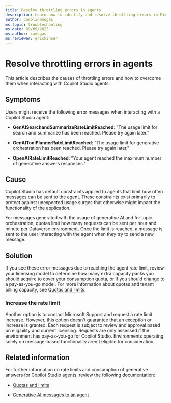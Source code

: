 ```yaml
---
title: Resolve throttling errors in agents
description: Learn how to identify and resolve throttling errors in Microsoft Copilot Studio agents, including error codes, causes, and solutions.
author: carolinamogas
ms.topic: troubleshooting
ms.date: 09/09/2025
ms.author: camogas
ms.reviewer: erickinser
---
```


# Resolve throttling errors in agents

This article describes the causes of throttling errors and how to overcome them when interacting with Copilot Studio agents.

## Symptoms

Users might receive the following error messages when interacting with a Copilot Studio agent:

- **GenAISearchandSummarizeRateLimitReached**: "The usage limit for search and summarize has been reached. Please try again later."

- **GenAIToolPlannerRateLimitReached**: "The usage limit for generative orchestration has been reached. Please try again later."

- **OpenAIRateLimitReached**: "Your agent reached the maximum number of generative answers responses."

## Cause

Copilot Studio has default constraints applied to agents that limit how often messages can be sent to the agent. These constraints exist primarily to protect against unexpected usage surges that otherwise might impact the functionality of the application.

For messages generated with the usage of generative AI and for topic orchestration, quotas limit how many requests can be sent per hour and minute per Dataverse environment. Once the limit is reached, a message is sent to the user interacting with the agent when they try to send a new message.

## Solution

If you see these error messages due to reaching the agent rate limit, review your licensing model to determine how many extra capacity packs you should acquire to cover your consumption quota, or if you should change to a pay-as-you-go model. For more information about quotas and tenant billing capacity, see [Quotas and limits](requirements-quotas.md#generative-ai-messages-to-an-agent).

### Increase the rate limit
 
Another option is to contact Microsoft Support and request a rate limit increase. However, this option doesn't guarantee that an exception or increase is granted. Each request is subject to review and approval based on eligibility and current licensing. Requests are only assessed if the environment has pay-as-you-go for Copilot Studio. Environments operating solely on message-based functionality aren't eligible for consideration.

## Related information 

For further information on rate limits and consumption of generative answers for Copilot Studio agents, review the following documentation:

- [Quotas and limits](requirements-quotas.md#generative-ai-messages-to-an-agent)

- [Generative AI messages to an agent](requirements-quotas.md#generative-ai-messages-to-an-agent)
